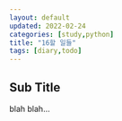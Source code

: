 ```yaml
---
layout: default
updated: 2022-02-24
categories: [study,python]
title: "16할 일들"
tags: [diary,todo]
---
```


## Sub Title

blah blah...